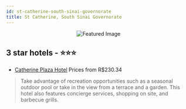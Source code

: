 ```yaml
---
id: st-catherine-south-sinai-governorate
title: St Catherine, South Sinai Governorate
---
```


<center><img src="https://i.travelapi.com/hotels/12000000/11040000/11031700/11031617/0a6fb40b_z.jpg" alt="Featured Image" /></center>


##  3 star hotels - ⭐️⭐️⭐️

-    [Catherine Plaza Hotel](https://us.hurb.com/hotels/st-catherine/catherine-plaza-hotel-JNP-JP878791?cmp=18055) Prices from R$230.34
   > Take advantage of recreation opportunities such as a seasonal outdoor pool or take in the view from a terrace and a garden. This hotel also features concierge services, shopping on site, and barbecue grills.
